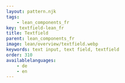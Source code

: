 ```yaml
---
layout: pattern.njk
tags: 
    - lean_components_fr
key: textfield-lean_fr
title: Textfield
parent: lean_components_fr
image: lean/overview/textfield.webp
keywords: text input, text field, textfield
order: 310
availablelanguages: 
    - de
    - en
---
```

